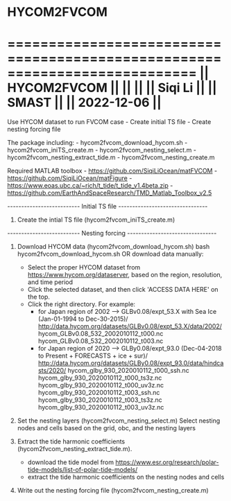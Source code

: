 # HYCOM2FVCOM

===========================================================================
|| HYCOM2FVCOM                                                           ||
||                                                                       ||
|| Siqi Li                                                               ||
|| SMAST                                                                 ||
|| 2022-12-06                                                            ||
===========================================================================
Use HYCOM dataset to run FVCOM case
    - Create initial TS file
    - Create nesting forcing file

The package including:
    - hycom2fvcom_download_hycom.sh
    - hycom2fvcom_iniTS_create.m
    - hycom2fvcom_nesting_select.m
    - hycom2fvcom_nesting_extract_tide.m
    - hycom2fvcom_nesting_create.m


Required MATLAB toolbox
    - https://github.com/SiqiLiOcean/matFVCOM
    - https://github.com/SiqiLiOcean/matFigure
    - https://www.eoas.ubc.ca/~rich/t_tide/t_tide_v1.4beta.zip
    - https://github.com/EarthAndSpaceResearch/TMD_Matlab_Toolbox_v2.5


-------------------------- Initial TS file --------------------------------
1. Create the intial TS file (hycom2fvcom_iniTS_create.m)


-------------------------- Nesting forcing --------------------------------
1. Download HYCOM data (hycom2fvcom_download_hycom.sh)
   bash hycom2fvcom_download_hycom.sh
      OR
   download data manually:
    - Select the proper HYCOM dataset from https://www.hycom.org/dataserver,
      based on the region, resolution, and time period
    - Click the selected dataset, and then click 'ACCESS DATA HERE' on the
      top.
    - Click the right directory. For example:
      - for Japan region of 2002
       --> GLBv0.08/expt_53.X with Sea Ice (Jan-01-1994 to Dec-30-2015)/
           http://data.hycom.org/datasets/GLBv0.08/expt_53.X/data/2002/
           hycom_GLBv0.08_532_2002010112_t000.nc
           hycom_GLBv0.08_532_2002010112_t003.nc
      - for Japan region of 2020
       --> GLBy0.08/expt_93.0 (Dec-04-2018 to Present + FORECASTS + ice + sur)/
           http://data.hycom.org/datasets/GLBy0.08/expt_93.0/data/hindcasts/2020/
           hycom_glby_930_2020010112_t000_ssh.nc
           hycom_glby_930_2020010112_t000_ts3z.nc
           hycom_glby_930_2020010112_t000_uv3z.nc
           hycom_glby_930_2020010112_t003_ssh.nc
           hycom_glby_930_2020010112_t003_ts3z.nc
           hycom_glby_930_2020010112_t003_uv3z.nc

2. Set the nesting layers (hycom2fvcom_nesting_select.m)
    Select nesting nodes and cells based on the grid, obc, and the nesting layers

3. Extract the tide harmonic coefficients (hycom2fvcom_nesting_extract_tide.m).
    - download the tide model from
      https://www.esr.org/research/polar-tide-models/list-of-polar-tide-models/
    - extract the tide harmonic coefficients on the nesting nodes and cells

4. Write out the nesting forcing file (hycom2fvcom_nesting_create.m)

